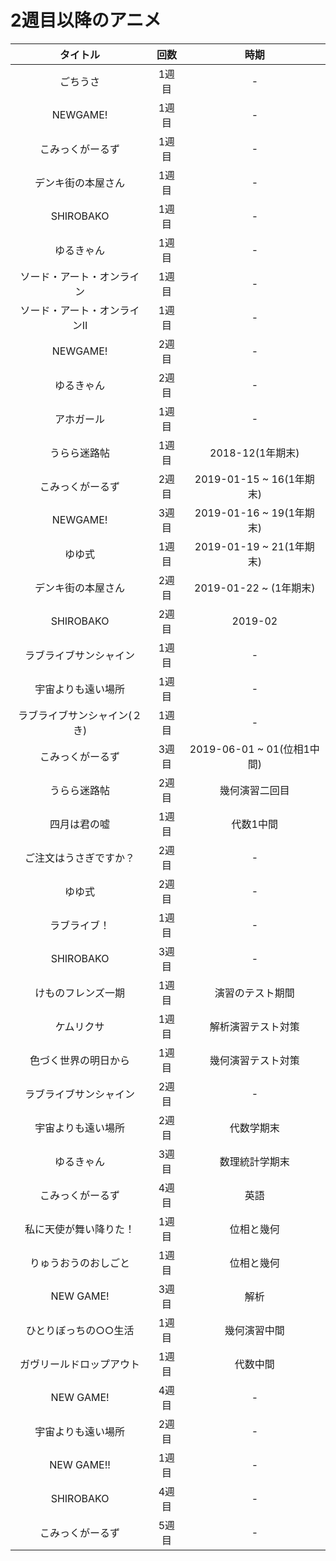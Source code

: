 # 2週目以降のアニメ
|タイトル|回数|時期
|:---:|:---:|:---:
|ごちうさ|1週目|-
|NEWGAME!|1週目|-
|こみっくがーるず|1週目|-
|デンキ街の本屋さん|1週目|-
|SHIROBAKO |1週目|-
|ゆるきゃん|1週目|-
|ソード・アート・オンライン|1週目|-
|ソード・アート・オンラインⅡ|1週目|-
|NEWGAME!|2週目|-
|ゆるきゃん|2週目|-
|アホガール|1週目|-
|うらら迷路帖|1週目|2018-12(1年期末)
|こみっくがーるず|2週目|2019-01-15 ~ 16(1年期末)
|NEWGAME!|3週目|2019-01-16 ~ 19(1年期末)
|ゆゆ式|1週目|2019-01-19 ~ 21(1年期末)
|デンキ街の本屋さん|2週目|2019-01-22 ~ (1年期末)
|SHIROBAKO |2週目|2019-02
|ラブライブサンシャイン|1週目|-
|宇宙よりも遠い場所|1週目|-
|ラブライブサンシャイン(２き)|1週目|-
|こみっくがーるず|3週目|2019-06-01 ~ 01(位相1中間)
|うらら迷路帖|2週目|幾何演習二回目
|四月は君の嘘|1週目|代数1中間
|ご注文はうさぎですか？|2週目|-
|ゆゆ式|2週目|-
|ラブライブ！|1週目|-
|SHIROBAKO|3週目|-
|けものフレンズ一期|1週目|演習のテスト期間
|ケムリクサ|1週目|解析演習テスト対策
|色づく世界の明日から|1週目|幾何演習テスト対策
|ラブライブサンシャイン|2週目|-
|宇宙よりも遠い場所|2週目|代数学期末
|ゆるきゃん|3週目|数理統計学期末
|こみっくがーるず|4週目|英語
|私に天使が舞い降りた！|1週目|位相と幾何
|りゅうおうのおしごと|1週目|位相と幾何
|NEW GAME!|3週目|解析
|ひとりぼっちの○○生活|1週目|幾何演習中間
|ガヴリールドロップアウト|1週目|代数中間
|NEW GAME!|4週目|-
|宇宙よりも遠い場所|2週目|-
|NEW GAME!!|1週目|-
|SHIROBAKO|4週目|-
|こみっくがーるず|5週目|-